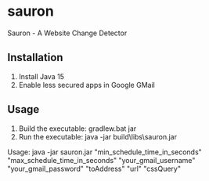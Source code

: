 # sauron
Sauron - A Website Change Detector

## Installation

1. Install Java 15
2. Enable less secured apps in Google GMail

## Usage

1. Build the executable: gradlew.bat jar
2. Run the executable:  java -jar build\libs\sauron.jar

Usage: java -jar sauron.jar "min_schedule_time_in_seconds" "max_schedule_time_in_seconds" "your_gmail_username" "your_gmail_password" "toAddress" "url" "cssQuery"
